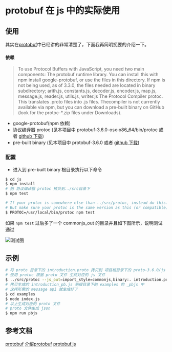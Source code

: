 # protobuf 在 js 中的实际使用

## 使用

其实在[protobuf](https://github.com/google/protobuf/tree/master/js)中已经讲的非常清楚了，下面我再简明扼要的介绍一下。

#### 依赖

>To use Protocol Buffers with JavaScript, you need two main components:
The protobuf runtime library. You can install this with npm install google-protobuf, or use the files in this directory.
If npm is not being used, as of 3.3.0, the files needed are located in binary subdirectory; arith.js, constants.js, decoder.js, encoder.js, map.js, message.js, reader.js, utils.js, writer.js
The Protocol Compiler protoc. This translates .proto files into .js files. Thecompiler is not currently available via npm, but you can download a pre-built binary on GitHub (look for the protoc-*.zip files under Downloads).

- google-protobuf(npm 依赖)
- 协议编译器 protoc (见本项目中 protobuf-3.6.0-osx-x86_64/bin/protoc 或者 [github 下载](https://github.com/google/protobuf/releases))
- pre-built binary (见本项目中 protobuf-3.6.0 或者 [github 下载](https://github.com/google/protobuf/releases))

### 配置

- 进入到 pre-built binary 根目录执行以下命令

```bash
$ cd js
$ npm install
# 把 协议编译器 protoc 拷贝到../src目录下
$ npm test

# If your protoc is somewhere else than ../src/protoc, instead do this.
# But make sure your protoc is the same version as this (or compatible)!
$ PROTOC=/usr/local/bin/protoc npm test
```

如果 `npm test` 过后多了一个 commonjs_out 的目录并且如下图所示，说明测试通过

![测试图](http://doudou-space.qiniudn.com/pb_test.png)

## 示例

```bash
# 将 proto 目录下的 introduction.proto 拷贝到 项目根目录下的 proto-3.6.0/js 中
# 使用 protoc 根据 proto 文件 生成对应的 js 文件
$ ../src/protoc --js_out=import_style=commonjs,binary:. introduction.proto
# 拷贝生成的 introduction_pb.js 到根目录下的 examples 的 _pbjs 中
# 这样所需的 message api 就生成好了
$ cd examples
$ node index.js
# 以上生成对应的 proto 文件
# proto 文件生成 json
$ npm run pbjs
```

## 参考文档

[protobuf](https://github.com/google/protobuf/tree/master/js)
[介绍protobuf](https://www.ibm.com/developerworks/cn/linux/l-cn-gpb/index.html)
[protobuf.js](https://github.com/dcodeIO/protobuf.js)
